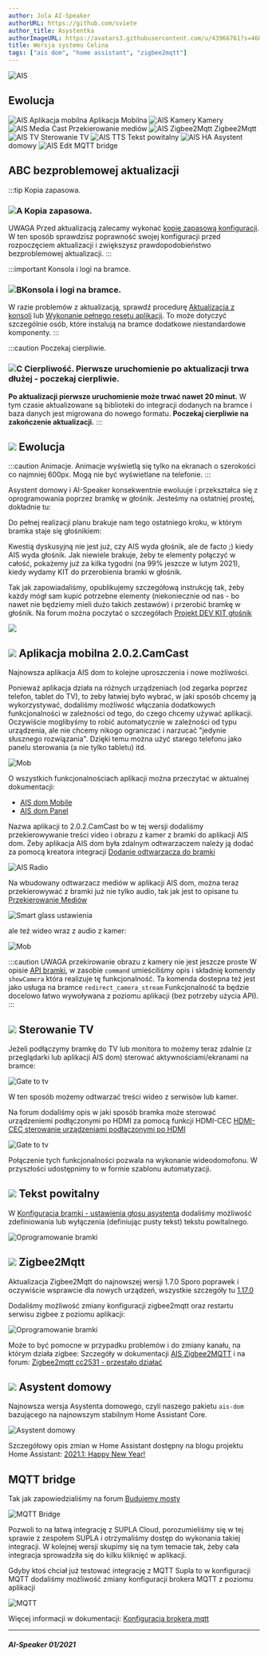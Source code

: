 ```yaml
---
author: Jola AI-Speaker
authorURL: https://github.com/sviete
author_title: Asystentka
authorImageURL: https://avatars3.githubusercontent.com/u/43966761?s=460&v=4
title: Wersja systemu Celina
tags: ["ais dom", "home assistant", "zigbee2mqtt"]
---
```


<div class="IntroAisBlogMenu" >
<div>

![AIS](/img/en/blog/202101/celina.png)

</div>

<h2>Ewolucja</h2>

</div>

![AIS Aplikacja mobilna](/img/en/blog/202101/mob_app.png) Aplikacja Mobilna ![AIS Kamery](/img/en/blog/202101/camera.png) Kamery ![AIS Media Cast](/img/en/blog/202101/mobile-request.png) Przekierowanie mediów ![AIS Zigbee2Mqtt](/img/en/blog/202101/zigbee.png) Zigbee2Mqtt ![AIS TV](/img/en/blog/202101/tv.png) Sterowanie TV ![AIS TTS](/img/en/blog/202101/tts_icon.png) Tekst powitalny ![AIS HA](/img/en/blog/202101/hass.png) Asystent domowy ![AIS Edit](/img/en/blog/202101/bridge.png) MQTT bridge

<!--truncate-->


## ABC bezproblemowej aktualizacji

:::tip Kopia zapasowa.
### ![A](/img/en/blog/202009/alpha-a-circle.png) Kopia zapasowa.

UWAGA Przed aktualizacją zalecamy wykonać [kopię zapasową konfiguracji](/docs/ais_bramka_configuration_software#kopia-zapasowa-konfiguracji). W ten sposób sprawdzisz poprawność swojej konfiguracji przed rozpoczęciem aktualizacji i zwiększysz prawdopodobieństwo bezproblemowej aktualizacji.
:::

:::important Konsola i logi na bramce.
### ![B](/img/en/blog/202009/alpha-b-circle.png)Konsola i logi na bramce.

W razie problemów z aktualizacją, sprawdź procedurę [Aktualizacja z konsoli](/docs/ais_bramka_update_manual) lub [Wykonanie pełnego resetu aplikacji](/docs/ais_bramka_reset_ais_step_by_step).
To może dotyczyć szczególnie osób, które instalują na bramce dodatkowe niestandardowe komponenty.
:::

:::caution Poczekaj cierpliwie.
### ![C](/img/en/blog/202009/alpha-c-circle.png) Cierpliwość. Pierwsze uruchomienie po aktualizacji trwa dłużej - poczekaj cierpliwie.

 **Po aktualizacji pierwsze uruchomienie może trwać nawet 20 minut.**
 W tym czasie aktualizowane są biblioteki do integracji dodanych na bramce i baza danych jest migrowana do nowego formatu.
 **Poczekaj cierpliwie na zakończenie aktualizacji.**
:::

## ![](/img/en/blog/202101/celina.png) Ewolucja

:::caution Animacje.
Animacje wyświetlą się tylko na ekranach o szerokości co najmniej 600px. Mogą nie być wyświetlane na telefonie.
:::

Asystent domowy i AI-Speaker konsekwentnie ewoluuje i przekształca się z oprogramowania poprzez bramkę w głośnik. Jesteśmy na ostatniej prostej, dokładnie tu:

<div className="shapeshifter play"></div>

Do pełnej realizacji planu brakuje nam tego ostatniego kroku, w którym bramka staje się głośnikiem:

<div className="shapeshifter2 play"></div>


Kwestią dyskusyjną nie jest już, czy AIS wyda głośnik, ale de facto ;) kiedy AIS wyda głośnik.
Jak niewiele brakuje, żeby te elementy połączyć w całość, pokażemy już za kilka tygodni (na 99% jeszcze w lutym 2021), kiedy wydamy KIT do przerobienia bramki w głośnik.

Tak jak zapowiadaliśmy, opublikujemy szczegółową instrukcję tak, żeby każdy mógł sam kupić potrzebne elementy (niekoniecznie od nas - bo nawet nie będziemy mieli dużo takich zestawów) i przerobić bramkę w głośnik.
Na forum można poczytać o szczegółach [Projekt DEV KIT głośnik](https://ai-speaker.discourse.group/t/dev-kit-glosnik-ankieta/1108)


![](/img/en/blog/202101/dev-kit.jpeg)

## ![](/img/en/blog/202012/mob_app.png) Aplikacja mobilna 2.0.2.CamCast

Najnowsza aplikacja AIS dom to kolejne uproszczenia i nowe możliwości.

Ponieważ aplikacja działa na różnych urządzeniach (od zegarka poprzez telefon, tablet do TV), to żeby łatwiej było wybrać, w jaki sposób chcemy ją wykorzystywać, dodaliśmy możliwość włączania dodatkowych funkcjonalności w zależności od tego, do czego chcemy używać aplikacji.
Oczywiście moglibyśmy to robić automatycznie w zależności od typu urządzenia, ale nie chcemy nikogo ograniczać i narzucać "jedynie słusznego rozwiązania". Dzięki temu można użyć starego telefonu jako panelu sterowania (a nie tylko tabletu) itd.

![Mob](/img/en/frontend/mob_special_functions.png)

O wszystkich funkcjonalnościach aplikacji można przeczytać w aktualnej dokumentacji:
- [AIS dom Mobile](/docs/ais_app_android_dom_mob)
- [AIS dom Panel](/docs/ais_app_android_dom_tablet)


Nazwa aplikacji to 2.0.2.CamCast bo w tej wersji dodaliśmy przekierowywanie treści video i obrazu z kamer z bramki do aplikacji AIS dom.
Żeby aplikacja AIS dom była zdalnym odtwarzaczem należy ją dodać za pomocą kreatora integracji [Dodanie odtwarzacza do bramki](/docs/ais_app_player#dodanie-odtwarzacza-do-bramki)

![AIS Radio](/img/en/frontend/ais_exo_player_add_new2.png)

Na wbudowany odtwarzacz mediów w aplikacji AIS dom, można teraz przekierowywać z bramki już nie tylko audio, tak jak jest to opisane tu [Przekierowanie Mediów](/docs/ais_app_player#przekierowanie-mediów)

![Smart glass ustawienia](/img/en/frontend/redirect_media_to_client_gate.png)


ale też wideo wraz z audio z kamer:

![Mob](/img/en/frontend/video_doorbell.png)


:::caution UWAGA przekirowanie obrazu z kamery nie jest jeszcze proste
W opisie [API bramki](/docs/ais_bramka_api_index), w zasobie ```command``` umieściliśmy opis i składnię komendy ```showCamera``` która realizuje tę funkcjonalność.
Ta komenda dostepna też jest jako usługa na bramce ```redirect_camera_stream```
Funkcjonalność ta będzie docelowo łatwo wywoływana z poziomu aplikacji (bez potrzeby użycia API).
:::


## ![](/img/en/blog/202101/tv.png) Sterowanie TV


Jeżeli podłączymy bramkę do TV lub monitora to możemy teraz zdalnie (z przeglądarki lub aplikacji AIS dom) sterować aktywnościami/ekranami na bramce:

![Gate to tv](/img/en/frontend/gate_to_tv.jpeg)

W ten sposób możemy odtwarzać treści wideo z serwisów lub kamer.

Na forum dodaliśmy opis w jaki sposób bramka może sterować urządzeniemi podłączonymi po HDMI za pomocą funkcji HDMI-CEC [HDMI-CEC sterowanie urządzeniami podłączonymi po HDMI](https://ai-speaker.discourse.group/t/hdmi-cec-sterowanie-urzadzeniami-podlaczonymi-po-hdmi/1254)


![Gate to tv](/img/en/blog/202101/cec.jpeg)

Połączenie tych funkcjonalności pozwala na wykonanie wideodomofonu. W przyszłości udostępnimy to w formie szablonu automatyzacji.


## ![](/img/en/blog/202101/tts_icon.png) Tekst powitalny


W [Konfiguracja bramki - ustawienia głosu asystenta](/docs/ais_bramka_configuration_tts) dodaliśmy możliwość zdefiniowania lub wyłączenia (definiując pusty tekst) tekstu powitalnego.

![Oprogramowanie bramki](/img/en/bramka/config_ais_dom_section4.jpeg)


## ![](/img/en/blog/202101/zigbee.png) Zigbee2Mqtt


Aktualizacja Zigbee2Mqtt do najnowszej wersji 1.7.0
Sporo poprawek i oczywiście wsprawcie dla nowych urządzeń, wszystkie szczegóły tu [1.17.0](https://github.com/Koenkk/zigbee2mqtt/releases/tag/1.17.0)

Dodaliśmy możliwość zmiany konfiguracji zigbee2mqtt oraz restartu serwisu zigbee z poziomu aplikacji:

![Oprogramowanie bramki](/img/en/blog/202101/zigbee_config.png)

Może to być pomocne w przypadku problemów i do zmiany kanału, na którym działa zigbee:
Szczegóły w dokumentacji [AIS Zigbee2MQTT](/docs/ais_app_integration_zigbee)
i na forum: [Zigbee2mqtt cc2531 - przestało działać
](https://ai-speaker.discourse.group/t/zigbee2mqtt-cc2531-przestalo-dzialac/743/93)



## ![](/img/en/blog/202101/hass.png) Asystent domowy

Najnowsza wersja Asystenta domowego, czyli naszego pakietu ``ais-dom`` bazującego na najnowszym stabilnym Home Assistant Core.

![Asystent domowy](/img/en/blog/202101/ha_social.png)

Szczegółowy opis zmian w Home Assistant dostępny na blogu projektu Home Assistant: [2021.1: Happy New Year!](https://www.home-assistant.io/blog/2021/01/06/release-20211/)


## [](/img/en/blog/202101/bridge.png) MQTT bridge

Tak jak zapowiedzialiśmy na forum [Budujemy mosty](https://ai-speaker.discourse.group/t/kolejna-celina-beta-wydana/1277)

![MQTT Bridge](/img/en/blog/202101/mqtt_bridge.jpeg)

Pozwoli to na łatwą integrację z SUPLA Cloud, porozumieliśmy się w tej sprawie z zespołem SUPLA i otrzymaliśmy dostęp do wykonania takiej integracji.
W kolejnej wersji skupimy się na tym temacie tak, żeby cała integracja sprowadziła się do kilku kliknięć w aplikacji.


Gdyby ktoś chciał już testować integrację z MQTT Supla to w konfiguracji MQTT dodaliśmy możliwość zmiany konfiguracji brokera MQTT z poziomu aplikacji

 ![MQTT](/img/en/integrations/mqtt_edit_mosquito_config.png)


 Więcej informacji w dokumentacji: [Konfiguracja brokera mqtt](/docs/ais_app_integration_mqtt#konfiguracja-brokera-mqtt)




-------

##### AI-Speaker 01/2021
